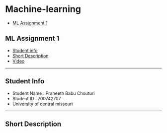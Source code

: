 # Machine-learning

- [ML Assignment 1 ](https://github.com/PRANEETHBABUCHOUTURI/Machine-learning/blob/main/README.md#ml-assignment-1)



## ML Assignment 1
- [ Student info ]()
- [ Short Description]()
- [Video]()

----------

## Student Info

- Student Name : Praneeth Babu Chouturi
- Student ID : 700742707
- University of central missouri

---------

## Short Description 
